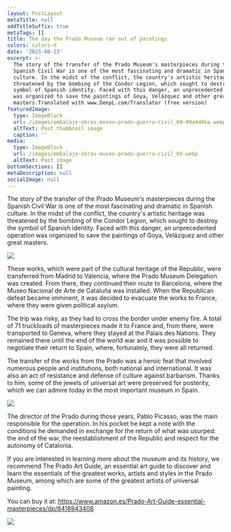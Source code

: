 ```yaml
---
layout: PostLayout
metaTitle: null
addTitleSuffix: true
metaTags: []
title: The day the Prado Museum ran out of paintings
colors: colors-d
date: '2023-08-23'
excerpt: >-
  The story of the transfer of the Prado Museum's masterpieces during the
  Spanish Civil War is one of the most fascinating and dramatic in Spanish
  culture. In the midst of the conflict, the country's artistic heritage was
  threatened by the bombing of the Condor Legion, which sought to destroy the
  symbol of Spanish identity. Faced with this danger, an unprecedented operation
  was organized to save the paintings of Goya, Velázquez and other great
  masters.Translated with www.DeepL.com/Translator (free version)
featuredImage:
  type: ImageBlock
  url: /images/embalaje-obras-museo-prado-guerra-civil_69-09a4d4ba.webp
  altText: Post thumbnail image
  caption: ''
media:
  type: ImageBlock
  url: /images/embalaje-obras-museo-prado-guerra-civil_69.webp
  altText: Post image
bottomSections: []
metaDescription: null
socialImage: null
---
```

The story of the transfer of the Prado Museum's masterpieces during the Spanish Civil War is one of the most fascinating and dramatic in Spanish culture. In the midst of the conflict, the country's artistic heritage was threatened by the bombing of the Condor Legion, which sought to destroy the symbol of Spanish identity. Faced with this danger, an unprecedented operation was organized to save the paintings of Goya, Velázquez and other great masters.

![](https://imagenes.elpais.com/resizer/rvIbW-FVHjjwbMVK3tVIrO9b7Tc=/1960x0/arc-anglerfish-eu-central-1-prod-prisa.s3.amazonaws.com/public/WTXHFDQS6VPBKO52LBKAEHJOUM.jpg)

These works, which were part of the cultural heritage of the Republic, were transferred from Madrid to Valencia, where the Prado Museum Delegation was created. From there, they continued their route to Barcelona, where the Museo Nacional de Arte de Cataluña was installed. When the Republican defeat became imminent, it was decided to evacuate the works to France, where they were given political asylum.

The trip was risky, as they had to cross the border under enemy fire. A total of 71 truckloads of masterpieces made it to France and, from there, were transported to Geneva, where they stayed at the Palais des Nations. They remained there until the end of the world war and it was possible to negotiate their return to Spain, where, fortunately, they were all returned.

The transfer of the works from the Prado was a heroic feat that involved numerous people and institutions, both national and international. It was also an act of resistance and defense of culture against barbarism. Thanks to him, some of the jewels of universal art were preserved for posterity, which we can admire today in the most important museum in Spain.

![](https://e00-elmundo.uecdn.es/assets/multimedia/imagenes/2018/06/18/15293405674780.jpg)

The director of the Prado during those years, Pablo Picasso, was the main responsible for the operation. In his pocket he kept a note with the conditions he demanded in exchange for the return of what was usurped: the end of the war, the reestablishment of the Republic and respect for the autonomy of Catalonia.

If you are interested in learning more about the museum and its history, we recommend The Prado Art Guide, an essential art guide to discover and learn the essentials of the greatest works, artists and styles in the Prado Museum, among which are some of the greatest artists of universal painting.

You can buy it at: <https://www.amazon.es/Prado-Art-Guide-essential-masterpieces/dp/8418943408>

![](/images/1659095223.png)
